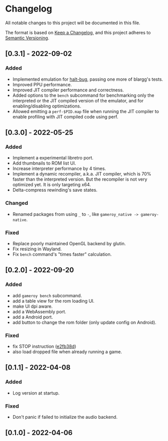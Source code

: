 # Changelog
All notable changes to this project will be documented in this file.

The format is based on [Keep a Changelog](https://keepachangelog.com/en/1.0.0/),
and this project adheres to [Semantic Versioning](https://semver.org/spec/v2.0.0.html).

## [0.3.1] - 2022-09-02

### Added

- Implemented emulation for
  [halt-bug](https://gbdev.io/pandocs/halt.html#halt-bug), passing one more of
  blargg's tests.
- Improved PPU performance.
- Improved JIT compiler performance and correctness.
- Added options to the `bench` subcommand for benchmarking only the interpreted
  or the JIT compiled version of the emulator, and for enabling/disabling
  optimizations.
- Allowed emitting a `perf-$PID.map` file when running the JIT compiler to
  enable profiling with JIT compiled code using perf.

## [0.3.0] - 2022-05-25

### Added

- Implement a experimental libretro port.
- Add thumbnails to ROM list UI.
- Increase interpreter performance by 4 times.
- Implement a dynamic recompiler, a.k.a. JIT compiler, which is 70% faster than
  the interpreted version. But the recompiler is not very optimized yet. It is
  only targeting x64.
- Delta-compress rewinding's save states.

### Changed

- Renamed packages from using `_` to `-`, like `gameroy_native ->
  gameroy-native`.

### Fixed

- Replace poorly maintained OpenGL backend by glutin.
- Fix resizing in Wayland.
- Fix `bench` command's "times faster" calculation.

## [0.2.0] - 2022-09-20

### Added

- add `gameroy bench` subcommand.
- add a table view for the rom loading UI.
- make UI dpi aware.
- add a WebAssembly port.
- add a Android port.
- add button to change the rom folder (only update config on Android).

### Fixed

- fix STOP instruction ([e2fb38d](https://github.com/Rodrigodd/gameroy/commit/e2fb38d4208164063c53433c513bd4afad5bb6c8))
- also load dropped file when already running a game.


## [0.1.1] - 2022-04-08

### Added

- Log version at startup.

### Fixed

- Don't panic if failed to initialize the audio backend.

## [0.1.0] - 2022-04-06
